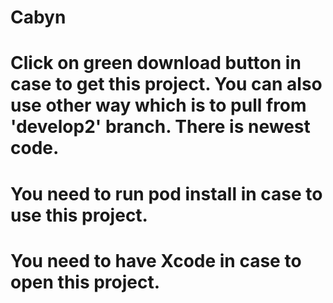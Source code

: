 # Cabyn
# Click on green download button in case to get this project. You can also use other way which is to pull from 'develop2' branch. There is newest code.
# You need to run pod install in case to use this project.
# You need to have Xcode in case to open this project.
